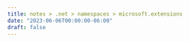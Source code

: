 ```yaml
---
title: notes > .net > namespaces > microsoft.extensions
date: "2023-06-06T00:00:00-06:00"
draft: false
---
```

